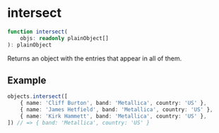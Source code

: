 # intersect

```ts
function intersect(
    objs: readonly plainObject[]
): plainObject
```

Returns an object with the entries that appear in all of them.

## Example

```ts
objects.intersect([
    { name: 'Cliff Burton', band: 'Metallica', country: 'US' },
    { name: 'James Hetfield', band: 'Metallica', country: 'US' },
    { name: 'Kirk Hammett', band: 'Metallica', country: 'US' },
]) // => { band: 'Metallica', country: 'US' }
```
